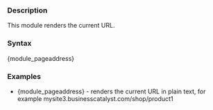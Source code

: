 <div class="description">
<h3 class="skiptoc">Description</h3>
<p>This module renders the current URL.</p>
</div>
<div id="syntax">
<h3>Syntax</h3>
<p>{<span>module_pageaddress</span>}</p>
</div>
<div id="Examples">
<h3>Examples</h3>
<ul>
    <li>{<span>module_pageaddress</span>} - renders the current URL in plain text, for example mysite3.businesscatalyst.com/shop/product1</li>
</ul>
</div>
